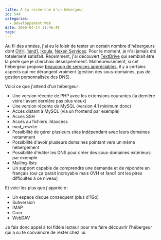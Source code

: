 ```yaml
---
title: A la recherche d'un hébergeur
id: 544
categories:
  - Développement Web
date: 2006-04-14 11:46:49
tags:
---
```


Au fil des années, j'ai eu le loisir de tester un certain nombre d'hébergeurs dont [OVH](http://www.ovh.com/fr/index.xml), [1and1](http://www.1and1.fr/), [Ikoula](http://www.ikoula.fr/), [Nexen Services](http://www.nexenservices.com/). Pour le moment, je n'ai jamais été totalement satisfait. Récemment, j'ai découvert [TextDrive](http://www.textdrive.com/) qui semblait être la perle que je cherchais désespérément. Malheureusement, si cet hébergeur propose [beaucoup de services appréciables](http://textdrive.com/features), il y a certains aspects qui me dérangent vraiment (gestion des sous-domaines, pas de gestion personnalisée des DNS).

Voici ce que j'attend d'un hébergeur&nbsp;:

*   Une version récente de PHP avec les extensions courantes (la dernière voire l'avant dernière pas plus vieux)
*   Une version récente de MySQL (version 4.1 minimum donc)
*   Accès distant à MySQL (via un frontend par exemple)
*   Accès SSH
*   Accès au fichiers .htaccess
*   mod_rewrite
*   Possibilité de gérer plusieurs sites indépendant avec leurs domaines notamment
*   Possibilité d'avoir plusieurs domaines pointant vers un même hébergement
*   Possibilité d'éditer les DNS pour créer des sous-domaines extérieurs par exemple
*   Mailing-lists
*   Un support capable de comprendre une demande et de répondre en français (oui ça parait incroyable mais OVH et 1and1 ont les pires difficultés à ce niveau) 

Et voici les plus que j'apprécie&nbsp;:

*   Un espace disque conséquent (plus d'1Go)
*   Subversion
*   IMAP
*   Cron
*   WebDAV 

Je fais donc appel à toi fidèle lecteur pour me faire découvrir l'hébergeur qui a su te convaincre de rester chez lui.